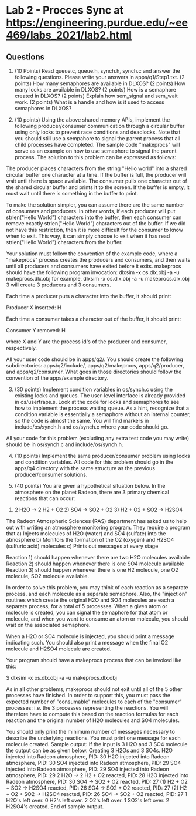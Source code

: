 # Lab 2 - Procces Sync at https://engineering.purdue.edu/~ee469/labs_2021/lab2.html

## Questions

1. (10 Points) Read queue.c, queue.h, synch.h, synch.c and answer the following questions. Please write your answers in apps/q1/Step1.txt.
 (2 points) How many semaphores are available in DLXOS?
 (2 points) How many locks are available in DLXOS?
 (2 points) How is a semaphore created in DLXOS?
 (2 points) Explain how sem_signal and sem_wait work.
 (2 points) What is a handle and how is it used to access semaphores in DLXOS?

2. (10 points) Using the above shared memory APIs, implement the following producer/consumer communication through a circular buffer using only locks to prevent race conditions and deadlocks. Note that you should still use a sempahore to signal the parent process that all child processes have completed. The sample code "makeprocs" will serve as an example on how to use semaphore to signal the parent process. The solution to this problem can be expressed as follows:

The producer places characters from the string "Hello world" into a shared circular buffer one character at a time. If the buffer is full, the producer will wait until there is space available. The consumer pulls one character out of the shared circular buffer and prints it to the screen. If the buffer is empty, it must wait until there is something in the buffer to print.

To make the solution simpler, you can assume there are the same number of consumers and producers. In other words, if each producer will put strlen("Hello World") characters into the buffer, then each consumer can remove exactly strlen("Hello World") characters out of the buffer. If we did not have this restriction, then it is more difficult for the consumer to know when to exit. This way, it can simply choose to exit when it has read strlen("Hello World") characters from the buffer.

Your solution must follow the convention of the example code, where a "makeprocs" process creates the producers and consumers, and then waits until all producers and consumers have exited before it exits. makeprocs should have the following program invocation:
dlxsim -x os.dlx.obj -a -u makeprocs.dlx.obj <number of producers and consumers>
for example,
dlxsim -x os.dlx.obj -a -u makeprocs.dlx.obj 3
will create 3 producers and 3 consumers.

Each time a producer puts a character into the buffer, it should print:

Producer X inserted: H

Each time a consumer takes a character out of the buffer, it should print:

Consumer Y removed: H

where X and Y are the process id's of the producer and consumer, respectively.

All your user code should be in apps/q2/. You should create the following subdirectories: apps/q2/include/, apps/q2/makeprocs, apps/q2/producer, and apps/q2/consumer. What goes in those directories should follow the convention of the apps/example directory.

3. (30 points) Implement condition variables in os/synch.c using the existing locks and queues. The user-level interface is already provided in os/usertraps.s. Look at the code for locks and semaphores to see how to implement the process waiting queue. As a hint, recognize that a condition variable is essentially a semaphore without an internal counter, so the code is almost the same. You will find markers in include/os/synch.h and os/synch.c where your code should go.

All your code for this problem (excluding any extra test code you may write) should be in os/synch.c and include/os/synch.h.

4. (10 points) Implement the same producer/consumer problem using locks and condition variables. All code for this problem should go in the apps/q4 directory with the same structure as the previous producer/consumer solutions.

5. (40 points) You are given a hypothetical situation below. In the atmosphere on the planet Radeon, there are 3 primary chemical reactions that can occur:

1) 2 H2O -> 2 H2 + O2 2) SO4 -> SO2 + O2 3) H2 + O2 + SO2 -> H2SO4

The Radeon Atmospheric Sciences (RAS) department has asked us to help out with writing an atmosphere monitoring program. They require a program that
a) Injects molecules of H2O (water) and SO4 (sulfate) into the atmosphere
b) Monitors the formation of the O2 (oxygen) and H2SO4 (sulfuric acid) molecules
c) Prints out messages at every stage

Reaction 1) should happen whenever there are two H2O molecules available
Reaction 2) should happen whenever there is one SO4 molecule available
Reaction 3) should happen whenever there is one H2 molecule, one O2 molecule, SO2 molecule available.

In order to solve this problem, you may think of each reaction as a separate process, and each molecule as a separate semaphore. Also, the "injection" routines which create the original H2O and SO4 molecules are each a separate process, for a total of 5 processes. When a given atom or molecule is created, you can signal the semaphore for that atom or molecule, and when you want to consume an atom or molecule, you should wait on the associated semaphore.

When a H2O or SO4 molecule is injected, you should print a message indicating such. You should also print a message when the final O2 molecule and H2SO4 molecule are created.

Your program should have a makeprocs process that can be invoked like this:

$ dlxsim -x os.dlx.obj -a -u makeprocs.dlx.obj <number of H2O molecules> <number of SO4 molecules>

As in all other problems, makeprocs should not exit until all of the 5 other processes have finished. In order to support this, you must pass the expected number of "consumable" molecules to each of the "consumer" processes: i.e. the 3 processes representing the reactions. You will therefore have to compute this based on the reaction formulas for each reaction and the original number of H2O molecules and SO4 molecules.

You should only print the minimum number of messages necessary to describe the underlying reactions. You must print one message for each molecule created.
Sample output:
If the input is 3 H2O and 3 SO4 molecule the output can be as given below.
Creating 3 H2Os and 3 SO4s.
H2O injected into Radeon atmosphere, PID: 30
H2O injected into Radeon atmosphere, PID: 30
SO4 injected into Radeon atmosphere, PID: 29
SO4 injected into Radeon atmosphere, PID: 29
SO4 injected into Radeon atmosphere, PID: 29
2 H2O -> 2 H2 + O2 reacted, PID: 28
H2O injected into Radeon atmosphere, PID: 30
SO4 -> SO2 + O2 reacted, PID: 27
(1) H2 + O2 + SO2 -> H2SO4 reacted, PID: 26
SO4 -> SO2 + O2 reacted, PID: 27
(2) H2 + O2 + SO2 -> H2SO4 reacted, PID: 26
SO4 -> SO2 + O2 reacted, PID: 27
1 H2O's left over. 0 H2's left over. 2 O2's left over. 1 SO2's left over. 2 H2SO4's created.
End of sample output.